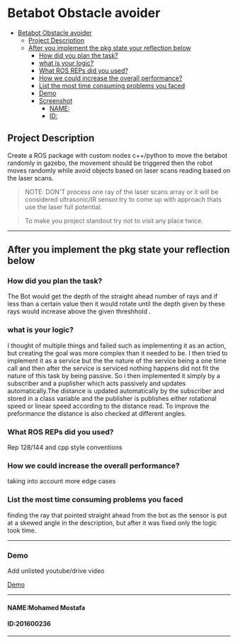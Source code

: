 # Betabot Obstacle avoider

- [Betabot Obstacle avoider](#betabot-obstacle-avoider)
  - [Project Description](#project-description)
  - [After you implement the pkg state your reflection below](#after-you-implement-the-pkg-state-your-reflection-below)
    - [How did you plan the task?](#how-did-you-plan-the-task)
    - [what is your logic?](#what-is-your-logic)
    - [What ROS REPs did you used?](#what-ros-reps-did-you-used)
    - [How we could increase the overall performance?](#how-we-could-increase-the-overall-performance)
    - [List the most time consuming problems you faced](#list-the-most-time-consuming-problems-you-faced)
    - [Demo](#demo)
    - [Screenshot](#screenshot)
      - [NAME:](#name)
      - [ID:](#id)

## Project Description 

Create a ROS package with custom nodes c++/python to move the
betabot randomly in gazebo, the movement should be triggered then the robot
moves randomly while avoid objects based on laser scans reading based on the laser
scans.


>NOTE: DON'T process one ray of the laser scans array or it will be considered ultrasonic/IR sensor.try to come up with approach thats use the laser full potential. 

>To make you project standout try not to visit any place twice.

---

## After you implement the pkg state your reflection below

### How did you plan the task?

The Bot would get the depth of the straight ahead number of rays and if less than a certain value then it would rotate until the depth given by these rays would increase above the given threshhold .

### what is your logic?
I thought of multiple things and failed such as implementing it as an action, but creating the goal was more complex than it needed to be. I then tried to implement it as a service but the the nature of the service being a one time call and then after the service is serviced nothing happens did not fit the nature of this task by being passive. So i then implemented it simply by a subscriber and a puplisher which acts passively and updates automatically.The distance is updated automatically by the subscriber and stored in a class variable and the publisher is publishes either rotational speed or linear speed according to the distance read. To improve the preformance the distance is also checked at different angles.

### What ROS REPs did you used?
Rep 128/144 and cpp style conventions

### How we could increase the overall performance?
taking into account more edge cases

### List the most time consuming problems you faced
finding the ray that pointed straight ahead from the bot as the sensor is put at a skewed angle in the description, but after it was fixed only the logic took time. 

---

### Demo
Add unlisted youtube/drive video

[Demo](https://youtu.be/cVjUQwv25dg)



---

#### NAME:Mohamed Mostafa
#### ID:201600236

---
